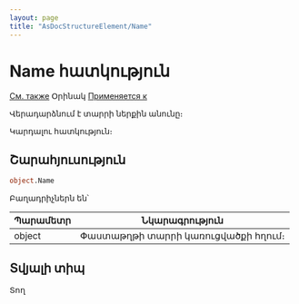 ```yaml
---
layout: page
title: "AsDocStructureElement/Name"
---
```



# Name հատկություն

[См. также](../AsDocStructureElement.md) Օրինակ [Применяется к](../AsDocStructureElement.md)

Վերադարձնում է տարրի ներքին անունը։

Կարդալու հատկություն։

## Շարահյուսություն

``` vb
object.Name
```

Բաղադրիչներն են՝ 

| Պարամետր | Նկարագրություն |
|--|--|
| object  | Փաստաթղթի տարրի կառուցվածքի հղում։ |


## Տվյալի տիպ

Տող